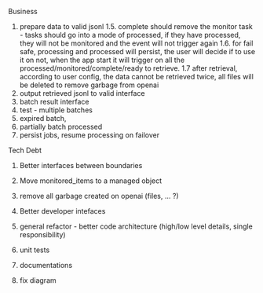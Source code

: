Business
1. prepare data to valid jsonl
1.5. complete should remove the monitor task - tasks should go into a mode of processed, if they have processed, they will not be monitored and the event will not trigger again
1.6. for fail safe, processing and processed will persist, the user will decide if to use it on not, when the app start it will trigger on all the processed/monitored/complete/ready to retrieve.
1.7 after retrieval, according to user config, the data cannot be retrieved twice, all files will be deleted to remove garbage from openai
2. output retrieved jsonl to valid interface
3. batch result interface
5. test - multiple batches
6. expired batch,
7. partially batch processed
8. persist jobs, resume processing on failover

Tech Debt
1. Better interfaces between boundaries
2. Move monitored_items to a managed object
3. remove all garbage created on openai (files, ... ?)
4. Better developer intefaces

5. general refactor - better code architecture (high/low level details, single responsibility)
6. unit tests
7. documentations
8. fix diagram
